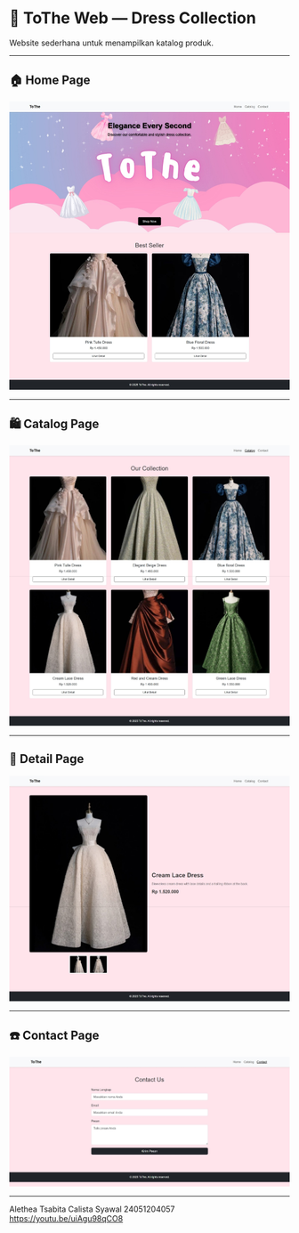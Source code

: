 # 🖤 ToThe Web — Dress Collection

Website sederhana untuk menampilkan katalog produk.

---

## 🏠 Home Page
<p align="center">
  <img src="home tothe.jpeg" width="800" alt="Home Page">
</p>

---

## 🛍️ Catalog Page
<p align="center">
  <img src="catalog tothe.jpeg" width="800" alt="Catalog Page">
</p>

---

## 👗 Detail Page
<p align="center">
  <img src="detail tothe.jpeg" width="800" alt="Detail Page">
</p>

---

## ☎️ Contact Page
<p align="center">
  <img src="contact tothe.jpeg" width="800" alt="Contact Page">
</p>

---
Alethea Tsabita Calista Syawal
24051204057
https://youtu.be/uiAgu98qCO8

